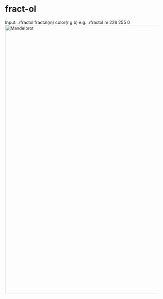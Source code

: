 # fract-ol

Input: ./fractol fractal(m) color(r g b) e.g. ./fractol m 228 255 0
<img width="887" alt="Mandelbrot" src="https://user-images.githubusercontent.com/75033448/233704183-cfd40283-469d-4696-a028-61c011502fec.png">
